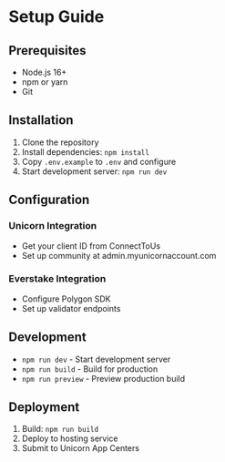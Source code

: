 # Setup Guide

## Prerequisites

- Node.js 16+
- npm or yarn
- Git

## Installation

1. Clone the repository
2. Install dependencies: `npm install`
3. Copy `.env.example` to `.env` and configure
4. Start development server: `npm run dev`

## Configuration

### Unicorn Integration
- Get your client ID from ConnectToUs
- Set up community at admin.myunicornaccount.com

### Everstake Integration
- Configure Polygon SDK
- Set up validator endpoints

## Development

- `npm run dev` - Start development server
- `npm run build` - Build for production
- `npm run preview` - Preview production build

## Deployment

1. Build: `npm run build`
2. Deploy to hosting service
3. Submit to Unicorn App Centers
